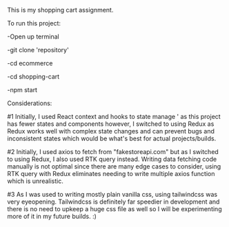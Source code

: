 This is my shopping cart assignment.

To run this project:

-Open up terminal

-git clone 'repository'

-cd ecommerce

-cd shopping-cart

-npm start 


Considerations:

#1 Initially, I used React context and hooks to state manage '
as this project has fewer states and components however,
I switched to using Redux as Redux works well with complex
state changes and can prevent bugs and inconsistent states 
which would be what's best for actual projects/builds. 

#2 Initially, I used axios to fetch from "fakestoreapi.com" 
but as I switched to using Redux, I also used RTK query instead.
Writing data fetching code manually is not optimal since 
there are many edge cases to consider, using RTK query with Redux 
eliminates needing to write multiple axios function which is unrealistic.

#3 As I was used to writing mostly plain vanilla css, using 
tailwindcss was very eyeopening. Tailwindcss is definitely
far speedier in development and there is no need to upkeep
a huge css file as well so I will be experimenting more of it 
in my future builds. :) 
